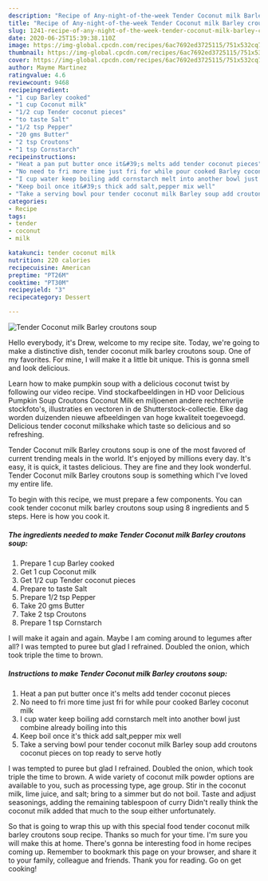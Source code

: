 ```yaml
---
description: "Recipe of Any-night-of-the-week Tender Coconut milk Barley croutons soup"
title: "Recipe of Any-night-of-the-week Tender Coconut milk Barley croutons soup"
slug: 1241-recipe-of-any-night-of-the-week-tender-coconut-milk-barley-croutons-soup
date: 2020-06-25T15:39:38.110Z
image: https://img-global.cpcdn.com/recipes/6ac7692ed3725115/751x532cq70/tender-coconut-milk-barley-croutons-soup-recipe-main-photo.jpg
thumbnail: https://img-global.cpcdn.com/recipes/6ac7692ed3725115/751x532cq70/tender-coconut-milk-barley-croutons-soup-recipe-main-photo.jpg
cover: https://img-global.cpcdn.com/recipes/6ac7692ed3725115/751x532cq70/tender-coconut-milk-barley-croutons-soup-recipe-main-photo.jpg
author: Mayme Martinez
ratingvalue: 4.6
reviewcount: 9468
recipeingredient:
- "1 cup Barley cooked"
- "1 cup Coconut milk"
- "1/2 cup Tender coconut pieces"
- "to taste Salt"
- "1/2 tsp Pepper"
- "20 gms Butter"
- "2 tsp Croutons"
- "1 tsp Cornstarch"
recipeinstructions:
- "Heat a pan put butter once it&#39;s melts add tender coconut pieces"
- "No need to fri more time just fri for while pour cooked Barley coconut milk"
- "I cup water keep boiling add cornstarch melt into another bowl just combine already boiling into this"
- "Keep boil once it&#39;s thick add salt,pepper mix well"
- "Take a serving bowl pour tender coconut milk Barley soup add croutons coconut pieces on top ready to serve hotly"
categories:
- Recipe
tags:
- tender
- coconut
- milk

katakunci: tender coconut milk 
nutrition: 220 calories
recipecuisine: American
preptime: "PT26M"
cooktime: "PT30M"
recipeyield: "3"
recipecategory: Dessert

---
```



![Tender Coconut milk Barley croutons soup](https://img-global.cpcdn.com/recipes/6ac7692ed3725115/751x532cq70/tender-coconut-milk-barley-croutons-soup-recipe-main-photo.jpg)

Hello everybody, it's Drew, welcome to my recipe site. Today, we're going to make a distinctive dish, tender coconut milk barley croutons soup. One of my favorites. For mine, I will make it a little bit unique. This is gonna smell and look delicious.

Learn how to make pumpkin soup with a delicious coconut twist by following our video recipe. Vind stockafbeeldingen in HD voor Delicious Pumpkin Soup Croutons Coconut Milk en miljoenen andere rechtenvrije stockfoto&#39;s, illustraties en vectoren in de Shutterstock-collectie. Elke dag worden duizenden nieuwe afbeeldingen van hoge kwaliteit toegevoegd. Delicious tender coconut milkshake which taste so delicious and so refreshing.

Tender Coconut milk Barley croutons soup is one of the most favored of current trending meals in the world. It's enjoyed by millions every day. It's easy, it is quick, it tastes delicious. They are fine and they look wonderful. Tender Coconut milk Barley croutons soup is something which I've loved my entire life.


To begin with this recipe, we must prepare a few components. You can cook tender coconut milk barley croutons soup using 8 ingredients and 5 steps. Here is how you cook it.

<!--inarticleads1-->

##### The ingredients needed to make Tender Coconut milk Barley croutons soup:

1. Prepare 1 cup Barley cooked
1. Get 1 cup Coconut milk
1. Get 1/2 cup Tender coconut pieces
1. Prepare to taste Salt
1. Prepare 1/2 tsp Pepper
1. Take 20 gms Butter
1. Take 2 tsp Croutons
1. Prepare 1 tsp Cornstarch


I will make it again and again. Maybe I am coming around to legumes after all? I was tempted to puree but glad I refrained. Doubled the onion, which took triple the time to brown. 

<!--inarticleads2-->

##### Instructions to make Tender Coconut milk Barley croutons soup:

1. Heat a pan put butter once it&#39;s melts add tender coconut pieces
1. No need to fri more time just fri for while pour cooked Barley coconut milk
1. I cup water keep boiling add cornstarch melt into another bowl just combine already boiling into this
1. Keep boil once it&#39;s thick add salt,pepper mix well
1. Take a serving bowl pour tender coconut milk Barley soup add croutons coconut pieces on top ready to serve hotly


I was tempted to puree but glad I refrained. Doubled the onion, which took triple the time to brown. A wide variety of coconut milk powder options are available to you, such as processing type, age group. Stir in the coconut milk, lime juice, and salt; bring to a simmer but do not boil. Taste and adjust seasonings, adding the remaining tablespoon of curry Didn&#39;t really think the coconut milk added that much to the soup either unfortunately. 

So that is going to wrap this up with this special food tender coconut milk barley croutons soup recipe. Thanks so much for your time. I'm sure you will make this at home. There's gonna be interesting food in home recipes coming up. Remember to bookmark this page on your browser, and share it to your family, colleague and friends. Thank you for reading. Go on get cooking!
